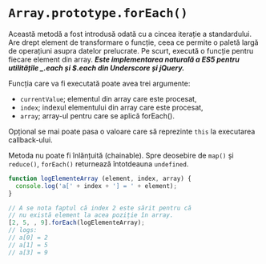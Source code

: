 # `Array.prototype.forEach()`

Această metodă a fost introdusă odată cu a cincea iterație a standardului. Are drept element de transformare o funcție, ceea ce permite o paletă largă de operațiuni asupra datelor prelucrate. Pe scurt, execută o funcție pentru fiecare element din array.
***Este implementarea naturală a ES5 pentru utilitățile _.each și $.each din Underscore și jQuery.***

Funcția care va fi executată poate avea trei argumente:

- `currentValue`; elementul din array care este procesat,
- `index`; indexul elementului din array care este procesat,
- `array`; array-ul pentru care se aplică forEach().

Opțional se mai poate pasa o valoare care să reprezinte `this` la executarea callback-ului.

Metoda nu poate fi înlănțuită (chainable).
Spre deosebire de `map()` și `reduce()`, `forEach()` returnează întotdeauna `undefined`.

```javascript
function logElementeArray (element, index, array) {
  console.log('a[' + index + '] = ' + element);
}

// A se nota faptul că index 2 este sărit pentru că
// nu există element la acea poziție în array.
[2, 5, , 9].forEach(logElementeArray);
// logs:
// a[0] = 2
// a[1] = 5
// a[3] = 9
```
